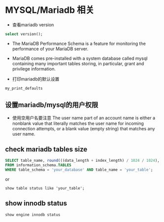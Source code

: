# MYSQL/Mariadb 相关

* 查看mariadb version

```sql
select version();
```

* The MariaDB Performance Schema is a feature for monitoring the performance of your MariaDB server.
* MariaDB comes pre-installed with a system database called mysql containing many important tables storing, in particular, grant and privilege information.


* 打印mariadb的默认设置
```bash
my_print_defaults
```

## 设置mariadb/mysql的用户权限

* 使用空用户名要注意 
The user name part of an account name is either a nonblank value that literally matches the user name for incoming connection attempts, or a blank value (empty string) that matches any user name.


## check mariadb tables size
```sql
SELECT table_name, round(((data_length + index_length) / 1024 / 1024), 2) AS "Size (MB)"
FROM information_schema.TABLES
WHERE table_schema = 'your_database' AND table_name = 'your_table';
```
or 

```
show table status like 'your_table';
```

## show innodb status
```sql
show engine innodb status
```
